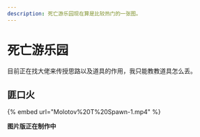 ```yaml
---
description: 死亡游乐园现在算是比较热门的一张图。
---
```


# 死亡游乐园

目前正在找大佬来传授思路以及道具的作用，我只能教教道具怎么丢。

## 匪口火

{% embed url="Molotov%20T%20Spawn-1.mp4" %}

**图片版正在制作中**